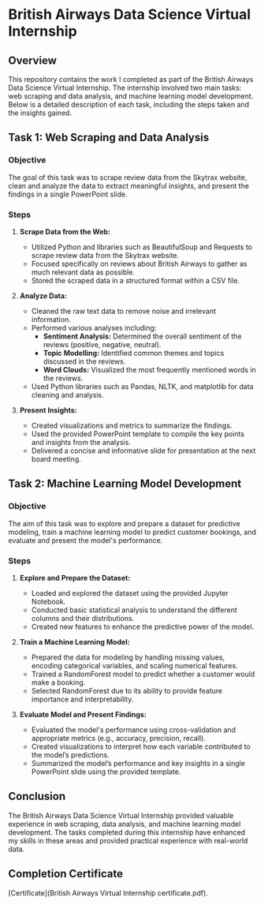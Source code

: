 # British Airways Data Science Virtual Internship

## Overview

This repository contains the work I completed as part of the British Airways Data Science Virtual Internship. The internship involved two main tasks: web scraping and data analysis, and machine learning model development. Below is a detailed description of each task, including the steps taken and the insights gained.

## Task 1: Web Scraping and Data Analysis

### Objective
The goal of this task was to scrape review data from the Skytrax website, clean and analyze the data to extract meaningful insights, and present the findings in a single PowerPoint slide.

### Steps

1. **Scrape Data from the Web:**
    - Utilized Python and libraries such as BeautifulSoup and Requests to scrape review data from the Skytrax website.
    - Focused specifically on reviews about British Airways to gather as much relevant data as possible.
    - Stored the scraped data in a structured format within a CSV file.

2. **Analyze Data:**
    - Cleaned the raw text data to remove noise and irrelevant information.
    - Performed various analyses including:
        - **Sentiment Analysis:** Determined the overall sentiment of the reviews (positive, negative, neutral).
        - **Topic Modelling:** Identified common themes and topics discussed in the reviews.
        - **Word Clouds:** Visualized the most frequently mentioned words in the reviews.
    - Used Python libraries such as Pandas, NLTK, and matplotlib for data cleaning and analysis.

3. **Present Insights:**
    - Created visualizations and metrics to summarize the findings.
    - Used the provided PowerPoint template to compile the key points and insights from the analysis.
    - Delivered a concise and informative slide for presentation at the next board meeting.

## Task 2: Machine Learning Model Development

### Objective
The aim of this task was to explore and prepare a dataset for predictive modeling, train a machine learning model to predict customer bookings, and evaluate and present the model's performance.

### Steps

1. **Explore and Prepare the Dataset:**
    - Loaded and explored the dataset using the provided Jupyter Notebook.
    - Conducted basic statistical analysis to understand the different columns and their distributions.
    - Created new features to enhance the predictive power of the model.

2. **Train a Machine Learning Model:**
    - Prepared the data for modeling by handling missing values, encoding categorical variables, and scaling numerical features.
    - Trained a RandomForest model to predict whether a customer would make a booking.
    - Selected RandomForest due to its ability to provide feature importance and interpretability.

3. **Evaluate Model and Present Findings:**
    - Evaluated the model's performance using cross-validation and appropriate metrics (e.g., accuracy, precision, recall).
    - Created visualizations to interpret how each variable contributed to the model’s predictions.
    - Summarized the model’s performance and key insights in a single PowerPoint slide using the provided template.

## Conclusion

The British Airways Data Science Virtual Internship provided valuable experience in web scraping, data analysis, and machine learning model development. The tasks completed during this internship have enhanced my skills in these areas and provided practical experience with real-world data.


## Completion Certificate
[Certificate](British Airways Virtual Internship certificate.pdf).
